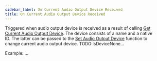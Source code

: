 ```yaml
---
sidebar_label: On Current Audio Output Device Received
title: On Current Audio Output Device Received
---
```

Triggered when audio output device is received as a result of calling [Get Current Audio Output Device](../Functions/get-current-audio-output-device). The device consists of a name and a native ID. The latter can be passed to the [Set Audio Output Device](../Functions/set-audio-output-device) function to change current audio output device.
TODO IsDeviceNone...

Example:
...
